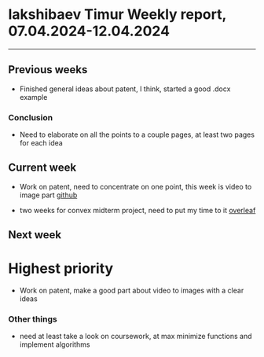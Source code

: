 # Iakshibaev Timur Weekly report, 07.04.2024-12.04.2024

---

## Previous weeks

- Finished general ideas about patent, I think, started a good .docx example

### Conclusion

- Need to elaborate on all the points to a couple pages, at least two pages for each idea

## Current week

- Work on patent, need to concentrate on one point, this week is video to image part [github](https://github.com/TimuJ/Unilab/blob/66bb0053c35fb55095ea597496152a0be4c07e08/current_docs/dataset.docx)

- two weeks for convex midterm project, need to put my time to it [overleaf](https://www.overleaf.com/project/6611f095829f725e48707b26)

## Next week

# Highest priority

- Work on patent, make a good part about video to images with a clear ideas

### Other things

- need at least take a look on coursework, at max minimize functions and implement algorithms
